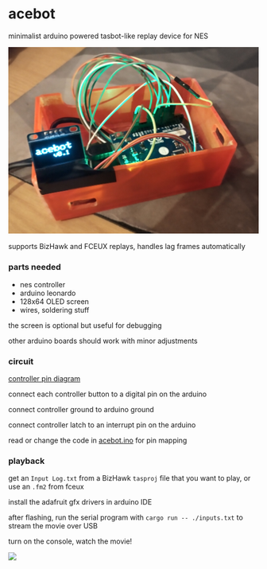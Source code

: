 # acebot

minimalist arduino powered tasbot-like replay device for NES

![](./acebot.png)

supports BizHawk and FCEUX replays, handles lag frames automatically

### parts needed

* nes controller
* arduino leonardo
* 128x64 OLED screen
* wires, soldering stuff

the screen is optional but useful for debugging

other arduino boards should work with minor adjustments

### circuit 

[controller pin diagram](https://content.instructables.com/FAS/BGIL/I4SCSNBA/FASBGILI4SCSNBA.jpg)

connect each controller button to a digital pin on the arduino

connect controller ground to arduino ground

connect controller latch to an interrupt pin on the arduino

read or change the code in [acebot.ino](./acebot.ino) for pin mapping

### playback

get an `Input Log.txt` from a BizHawk `tasproj` file that you want to play, or use an `.fm2` from fceux

install the adafruit gfx drivers in arduino IDE 

after flashing, run the serial program with `cargo run -- ./inputs.txt` to stream the movie over USB

turn on the console, watch the movie!


![](./tasdemo.gif)
